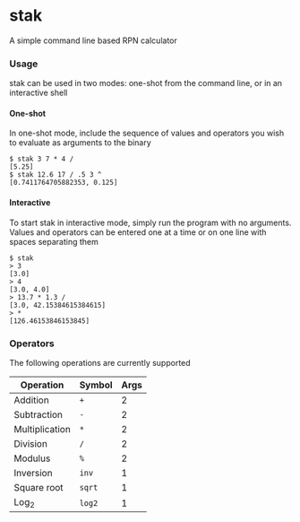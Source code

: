 # stak
A simple command line based RPN calculator

### Usage

stak can be used in two modes: one-shot from the command line, or in an interactive shell

#### One-shot

In one-shot mode, include the sequence of values and operators you wish to evaluate as arguments to the binary

```
$ stak 3 7 * 4 /
[5.25]
$ stak 12.6 17 / .5 3 ^
[0.7411764705882353, 0.125]
```

#### Interactive

To start stak in interactive mode, simply run the program with no arguments. Values and operators can be entered one at a time or on one line with spaces separating them

```
$ stak
> 3
[3.0]
> 4
[3.0, 4.0]
> 13.7 * 1.3 /
[3.0, 42.15384615384615]
> *
[126.46153846153845]
```



### Operators

The following operations are currently supported

| Operation       | Symbol | Args |
| --------------- | ------ | ---- |
| Addition        | `+`    | 2    |
| Subtraction     | `-`    | 2    |
| Multiplication  | `*`    | 2    |
| Division        | `/`    | 2    |
| Modulus         | `%`    | 2    |
| Inversion       | `inv`  | 1    |
| Square root     | `sqrt` | 1    |
| Log<sub>2</sub> | `log2` | 1    |

